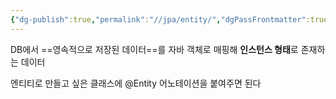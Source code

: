 ```yaml
---
{"dg-publish":true,"permalink":"//jpa/entity/","dgPassFrontmatter":true}
---
```



DB에서 ==영속적으로 저장된 데이터==를 자바 객체로 매핑해 **인스턴스 형태**로 존재하는 데이터

엔티티로 만들고 싶은 클래스에 @Entity 어노테이션을 붙여주면 된다
